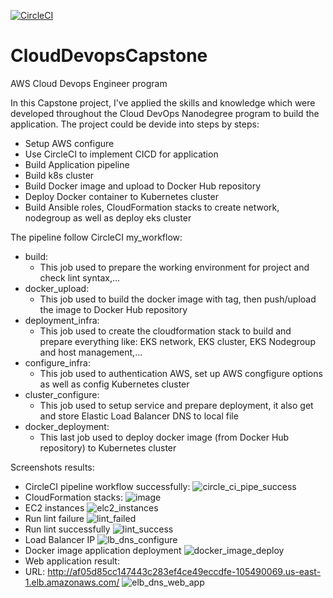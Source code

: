 [![CircleCI](https://circleci.com/gh/ThinhMDITPTIT/CloudDevopsCapstone/tree/main.svg?style=svg)](https://circleci.com/gh/ThinhMDITPTIT/CloudDevopsCapstone/tree/main)

# CloudDevopsCapstone
AWS Cloud Devops Engineer program

In this Capstone project, I've applied the skills and knowledge which were developed throughout the Cloud DevOps Nanodegree program to build the application. The project could be devide into steps by steps:
- Setup AWS configure
- Use CircleCI to implement CICD for application
- Build Application pipeline
- Build k8s cluster
- Build Docker image and upload to Docker Hub repository
- Deploy Docker container to Kubernetes cluster
- Build Ansible roles, CloudFormation stacks to create network, nodegroup as well as deploy eks cluster

The pipeline follow CircleCI my_workflow:
- build:
	+ This job used to prepare the working environment for project and check lint syntax,...
- docker_upload:
	+ This job used to build the docker image with tag, then push/upload the image to Docker Hub repository
- deployment_infra:
	+ This job used to create the cloudformation stack to build and prepare everything like: EKS network, EKS cluster, EKS Nodegroup and host management,...
- configure_infra:
	+ This job used to authentication AWS, set up AWS congfigure options as well as config Kubernetes cluster
- cluster_configure:
	+ This job used to setup service and prepare deployment, it also get and store Elastic Load Balancer DNS to local file
- docker_deployment:
	+ This last job used to deploy docker image (from Docker Hub repository) to Kubernetes cluster

Screenshots results:
- CircleCI pipeline workflow successfully:
![circle_ci_pipe_success](https://user-images.githubusercontent.com/56442337/174252236-1cc092aa-dfd4-48b6-ba1e-277214eea34b.png)
- CloudFormation stacks:
![image](https://user-images.githubusercontent.com/56442337/174250594-6c350b9c-5ccb-46ee-9b6a-03e1504202a5.png)
- EC2 instances
![elc2_instances](https://user-images.githubusercontent.com/56442337/174251220-3cf98202-b807-4a07-8086-efeb84e7d795.png)
- Run lint failure
![lint_failed](https://user-images.githubusercontent.com/56442337/174251298-4b935aa7-7557-42fa-9d01-45ec3fff4cf4.png)
- Run lint successfully
![lint_success](https://user-images.githubusercontent.com/56442337/174251393-facf6d2e-9224-4e0f-8554-789eebd6d3a4.png)
- Load Balancer IP
![lb_dns_configure](https://user-images.githubusercontent.com/56442337/174251609-e4a6ada0-70e4-4e1c-b2d0-84c8422e0623.png)
- Docker image application deployment
![docker_image_deploy](https://user-images.githubusercontent.com/56442337/174251750-fe467c49-b66e-4662-a381-1c0eb99cb7db.png)
- Web application result:
- URL: http://af05d85cc147443c283ef4ce49eccdfe-105490069.us-east-1.elb.amazonaws.com/
![elb_dns_web_app](https://user-images.githubusercontent.com/56442337/174251897-b29a46ad-4de3-4947-abba-2c3eefc67fb0.png)
